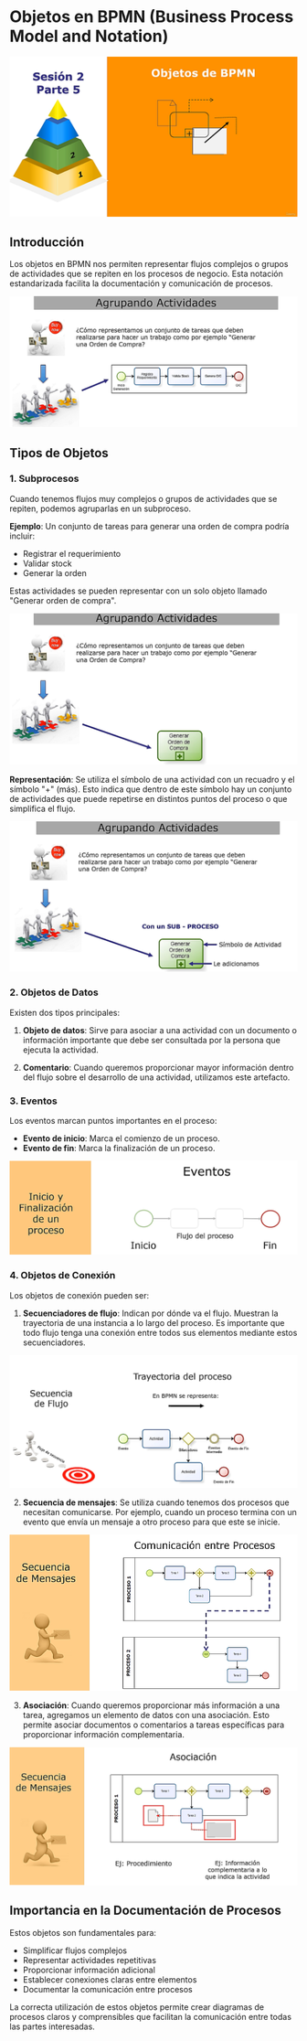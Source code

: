 
# Objetos en BPMN (Business Process Model and Notation)
![Objetos en BPMN](../images/5-objetos-bpmn.png)
## Introducción

Los objetos en BPMN nos permiten representar flujos complejos o grupos de actividades que se repiten en los procesos de negocio. Esta notación estandarizada facilita la documentación y comunicación de procesos.

![Introducción a BPMN](../images/5-introduccion.png)

## Tipos de Objetos

### 1. Subprocesos

Cuando tenemos flujos muy complejos o grupos de actividades que se repiten, podemos agruparlas en un subproceso.

**Ejemplo**: Un conjunto de tareas para generar una orden de compra podría incluir:
- Registrar el requerimiento
- Validar stock
- Generar la orden

Estas actividades se pueden representar con un solo objeto llamado "Generar orden de compra".

![Subproceso](../images/5-subproceso.png)

**Representación**: Se utiliza el símbolo de una actividad con un recuadro y el símbolo "+" (más). Esto indica que dentro de este símbolo hay un conjunto de actividades que puede repetirse en distintos puntos del proceso o que simplifica el flujo.

![Subproceso con símbolo +](../images/5-subproceso-simbolo-mas.png)

### 2. Objetos de Datos

Existen dos tipos principales:

1. **Objeto de datos**: Sirve para asociar a una actividad con un documento o información importante que debe ser consultada por la persona que ejecuta la actividad.

2. **Comentario**: Cuando queremos proporcionar mayor información dentro del flujo sobre el desarrollo de una actividad, utilizamos este artefacto.

### 3. Eventos

Los eventos marcan puntos importantes en el proceso:

- **Evento de inicio**: Marca el comienzo de un proceso.
- **Evento de fin**: Marca la finalización de un proceso.

![Eventos en BPMN](../images/5-eventos.png)

### 4. Objetos de Conexión

Los objetos de conexión pueden ser:

1. **Secuenciadores de flujo**: Indican por dónde va el flujo. Muestran la trayectoria de una instancia a lo largo del proceso. Es importante que todo flujo tenga una conexión entre todos sus elementos mediante estos secuenciadores.

![Secuencia de flujo](../images/5-4-1-secuencia-flujo.png)

2. **Secuencia de mensajes**: Se utiliza cuando tenemos dos procesos que necesitan comunicarse. Por ejemplo, cuando un proceso termina con un evento que envía un mensaje a otro proceso para que este se inicie.

![Secuencia de mensajes](../images/5-4-2-secuencia-de-mensajes.png)

3. **Asociación**: Cuando queremos proporcionar más información a una tarea, agregamos un elemento de datos con una asociación. Esto permite asociar documentos o comentarios a tareas específicas para proporcionar información complementaria.

![Asociación](../images/5-4-3-asociacion.png)

## Importancia en la Documentación de Procesos

Estos objetos son fundamentales para:
- Simplificar flujos complejos
- Representar actividades repetitivas
- Proporcionar información adicional
- Establecer conexiones claras entre elementos
- Documentar la comunicación entre procesos

La correcta utilización de estos objetos permite crear diagramas de procesos claros y comprensibles que facilitan la comunicación entre todas las partes interesadas.
